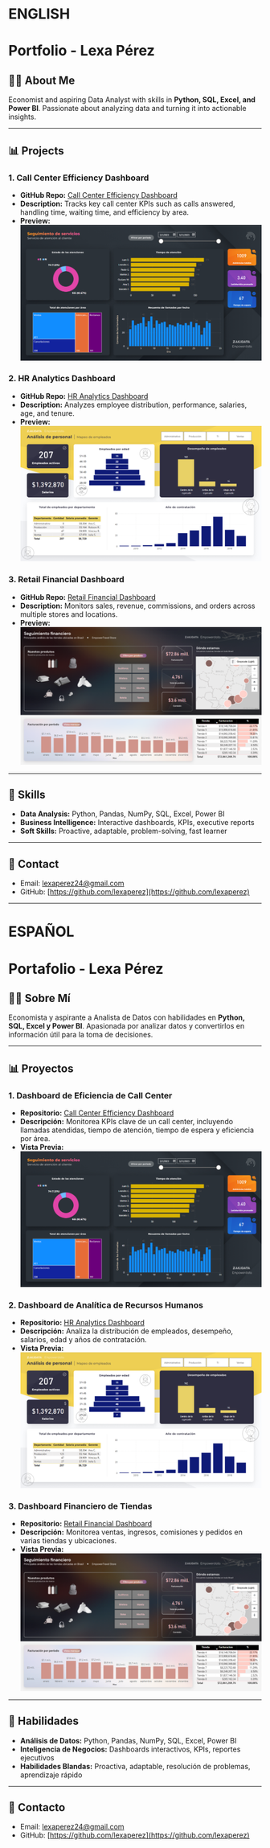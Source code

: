 # ENGLISH

# Portfolio - Lexa Pérez

## 👩‍💻 About Me
Economist and aspiring Data Analyst with skills in **Python, SQL, Excel, and Power BI**. Passionate about analyzing data and turning it into actionable insights.

---

## 📊 Projects

### 1. Call Center Efficiency Dashboard
- **GitHub Repo:** [Call Center Efficiency Dashboard](https://github.com/lexaperez/CallCenter_Efficiency_Dashboard)  
- **Description:** Tracks key call center KPIs such as calls answered, handling time, waiting time, and efficiency by area.  
- **Preview:**  
![Call Center Efficiency Dashboard](images/callcenter.png)

### 2. HR Analytics Dashboard
- **GitHub Repo:** [HR Analytics Dashboard](https://github.com/lexaperez/HR_Analytics_Dashboard)  
- **Description:** Analyzes employee distribution, performance, salaries, age, and tenure.  
- **Preview:**  
![HR Analytics Dashboard](images/hr.png)

### 3. Retail Financial Dashboard
- **GitHub Repo:** [Retail Financial Dashboard](https://github.com/lexaperez/Retail_Financial_Dashboard)  
- **Description:** Monitors sales, revenue, commissions, and orders across multiple stores and locations.  
- **Preview:**  
![Retail Financial Dashboard](images/retail.png)

---

## 📌 Skills
- **Data Analysis:** Python, Pandas, NumPy, SQL, Excel, Power BI  
- **Business Intelligence:** Interactive dashboards, KPIs, executive reports  
- **Soft Skills:** Proactive, adaptable, problem-solving, fast learner  

---

## 📧 Contact
- Email: lexaperez24@gmail.com  
- GitHub: [https://github.com/lexaperez](https://github.com/lexaperez)

---

# ESPAÑOL

# Portafolio - Lexa Pérez

## 👩‍💻 Sobre Mí
Economista y aspirante a Analista de Datos con habilidades en **Python, SQL, Excel y Power BI**. Apasionada por analizar datos y convertirlos en información útil para la toma de decisiones.

---

## 📊 Proyectos

### 1. Dashboard de Eficiencia de Call Center
- **Repositorio:** [Call Center Efficiency Dashboard](https://github.com/lexaperez/CallCenter_Efficiency_Dashboard)  
- **Descripción:** Monitorea KPIs clave de un call center, incluyendo llamadas atendidas, tiempo de atención, tiempo de espera y eficiencia por área.  
- **Vista Previa:**  
![Call Center Dashboard](images/callcenter.png)

### 2. Dashboard de Analítica de Recursos Humanos
- **Repositorio:** [HR Analytics Dashboard](https://github.com/lexaperez/HR_Analytics_Dashboard)  
- **Descripción:** Analiza la distribución de empleados, desempeño, salarios, edad y años de contratación.  
- **Vista Previa:**  
![HR Dashboard](images/hr.png)

### 3. Dashboard Financiero de Tiendas
- **Repositorio:** [Retail Financial Dashboard](https://github.com/lexaperez/Retail_Financial_Dashboard)  
- **Descripción:** Monitorea ventas, ingresos, comisiones y pedidos en varias tiendas y ubicaciones.  
- **Vista Previa:**  
![Retail Dashboard](images/retail.png)

---

## 📌 Habilidades
- **Análisis de Datos:** Python, Pandas, NumPy, SQL, Excel, Power BI  
- **Inteligencia de Negocios:** Dashboards interactivos, KPIs, reportes ejecutivos  
- **Habilidades Blandas:** Proactiva, adaptable, resolución de problemas, aprendizaje rápido  

---

## 📧 Contacto
- Email: lexaperez24@gmail.com   
- GitHub: [https://github.com/lexaperez](https://github.com/lexaperez)
